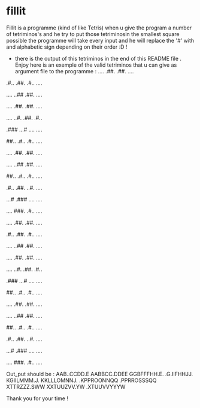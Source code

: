 # fillit
Fillit is a programme (kind of like Tetris) when u give the program a number of tetriminos's and he try to put those tetriminosin the smallest square possible
the programme will take every input and he will replace the '#' with and alphabetic sign depending on their order :D ! 
* there is the output of this tetriminos in the end of this  README file . Enjoy 
here is an exemple of the valid tetriminos that u can give as argument file to the programme :
....
.##.
.##.
....

.#..
.##.
.#..
....

....
..##
.##.
....

....
.##.
.##.
....

....
..#.
.##.
.#..

.###
...#
....
....

##..
.#..
.#..
....

....
.##.
.##.
....

....
..##
.##.
....

##..
.#..
.#..
....

.#..
.##.
..#.
....

...#
.###
....
....

....
###.
.#..
....

....
.##.
.##.
....

.#..
.##.
.#..
....

....
..##
.##.
....

....
.##.
.##.
....

....
..#.
.##.
.#..

.###
...#
....
....

##..
.#..
.#..
....

....
.##.
.##.
....

....
..##
.##.
....

##..
.#..
.#..
....

.#..
.##.
..#.
....

...#
.###
....
....

....
###.
.#..
....

Out_put should be :
AAB..CCDD.E
AABBCC.DDEE
GGBFFFHH.E.
.G.IIFHHJJ.
KGIILMMM.J.
KKLLLOMNNJ.
.KPPROONNQQ
.PPRROSSSQQ
XTTRZZZ.SWW
XXTUUZVV.YW
.XTUUVVYYYW

Thank you for your time !
